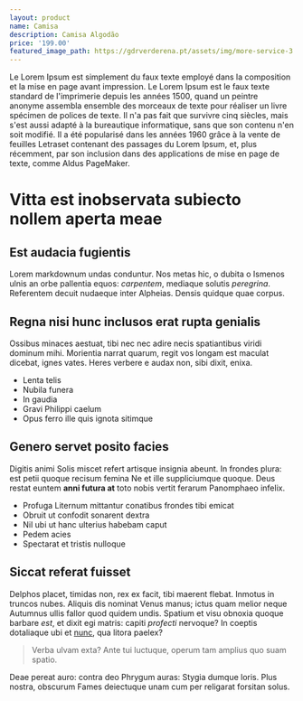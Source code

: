 ```yaml
---
layout: product
name: Camisa
description: Camisa Algodão
price: '199.00'
featured_image_path: https://gdrverderena.pt/assets/img/more-service-3.jpg
---
```



 Le Lorem Ipsum est simplement du faux texte employé dans la composition et la mise en page avant impression. Le Lorem Ipsum est le faux texte standard de l'imprimerie depuis les années 1500, quand un peintre anonyme assembla ensemble des morceaux de texte pour réaliser un livre spécimen de polices de texte. Il n'a pas fait que survivre cinq siècles, mais s'est aussi adapté à la bureautique informatique, sans que son contenu n'en soit modifié. Il a été popularisé dans les années 1960 grâce à la vente de feuilles Letraset contenant des passages du Lorem Ipsum, et, plus récemment, par son inclusion dans des applications de mise en page de texte, comme Aldus PageMaker.
 
 # Vitta est inobservata subiecto nollem aperta meae

## Est audacia fugientis

Lorem markdownum undas conduntur. Nos metas hic, o dubita o Ismenos ulnis an
orbe pallentia equos: *carpentem*, mediaque solutis *peregrina*. Referentem
decuit nudaeque inter Alpheias. Densis quidque quae corpus.

## Regna nisi hunc inclusos erat rupta genialis

Ossibus minaces aestuat, tibi nec nec adire necis spatiantibus viridi dominum
mihi. Morientia narrat quarum, regit vos longam est maculat dicebat, ignes
vates. Heres verbere e audax non, sibi dixit, enixa.

- Lenta telis
- Nubila funera
- In gaudia
- Gravi Philippi caelum
- Opus ferro ille quis ignota sitimque

## Genero servet posito facies

Digitis animi Solis miscet refert artisque insignia abeunt. In frondes plura:
est petii quoque recisum femina Ne et ille suppliciumque quoque. Deus restat
euntem **anni futura at** toto nobis vertit ferarum Panomphaeo infelix.

- Profuga Liternum mittantur conatibus frondes tibi emicat
- Obruit ut confodit sonarent dextra
- Nil ubi ut hanc ulterius habebam caput
- Pedem acies
- Spectarat et tristis nulloque

## Siccat referat fuisset

Delphos placet, timidas non, rex ex facit, tibi maerent flebat. Inmotus in
truncos nubes. Aliquis dis nominat Venus manus; ictus quam melior neque Autumnus
ullis fallor quod quidem undis. Spatium et visu obnoxia quoque barbare *est*, et
dixit egi matris: capiti *profecti* nervoque? In coeptis dotaliaque ubi et
[nunc](http://legit.io/crudelis), qua litora paelex?

> Verba ulvam exta? Ante tui luctuque, operum tam amplius quo suam spatio.

Deae pereat auro: contra deo Phrygum auras: Stygia dumque loris. Plus nostra,
obscurum Fames deiectuque unam cum per religarat forsitan solus.
